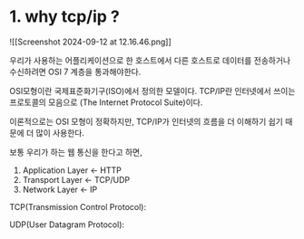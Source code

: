 



# 1. why tcp/ip ? 
![[Screenshot 2024-09-12 at 12.16.46.png]]

우리가 사용하는 어플리케이션으로 한 호스트에서 다른 호스트로 데이터를 전송하거나 수신하려면 OSI 7 계층을 통과해야한다.

OSI모형이란 국제표준화기구(ISO)에서 정의한 모델이다.
TCP/IP란 인터넷에서 쓰이는 프로토콜의 모음으로 (The Internet Protocol Suite)이다.

이론적으로는 OSI 모형이 정확하지만, TCP/IP가 인터넷의 흐름을 더 이해하기 쉽기 때문에 더 많이 사용한다.

보통 우리가 하는 웹 통신을 한다고 하면,

1. Application Layer <-  HTTP
2. Transport Layer <- TCP/UDP
3. Network Layer <- IP










TCP(Transmission Control Protocol):


UDP(User Datagram Protocol):

